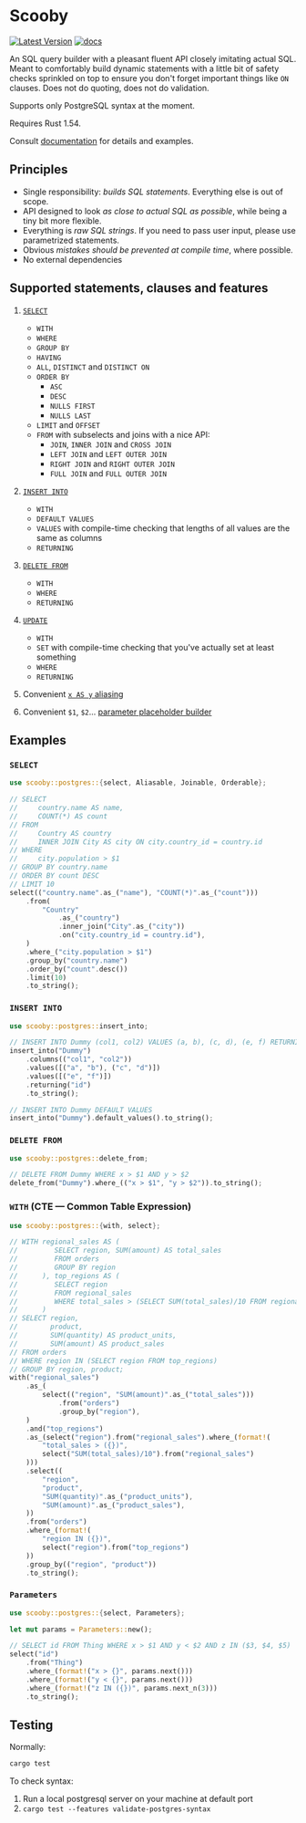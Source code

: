Scooby
======

[![Latest Version](https://img.shields.io/crates/v/scooby.svg)](https://crates.io/crates/scooby)
[![docs](https://docs.rs/scooby/badge.svg)](https://docs.rs/scooby)

An SQL query builder with a pleasant fluent API closely imitating actual SQL. Meant to comfortably build dynamic statements with a little bit of safety checks sprinkled on top to ensure you don't forget important things like `ON` clauses. Does not do quoting, does not do validation.

Supports only PostgreSQL syntax at the moment.

Requires Rust 1.54.

Consult [documentation](https://docs.rs/scooby) for details and examples.

Principles
----------

- Single responsibility: _builds SQL statements_. Everything else is out of scope.
- API designed to look _as close to actual SQL as possible_, while being a tiny bit more flexible.
- Everything is _raw SQL strings_. If you need to pass user input, please use parametrized statements.
- Obvious _mistakes should be prevented at compile time_, where possible.
- No external dependencies

Supported statements, clauses and features
------------------------------------------

1. [`SELECT`](https://docs.rs/scooby/latest/scooby/postgres/statements/fn.select.html)
    - `WITH`
    - `WHERE`
    - `GROUP BY`
    - `HAVING`
    - `ALL`, `DISTINCT` and `DISTINCT ON`
    - `ORDER BY`
        - `ASC`
        - `DESC`
        - `NULLS FIRST`
        - `NULLS LAST`
    - `LIMIT` and `OFFSET`
    - `FROM` with subselects and joins with a nice API:
        - `JOIN`, `INNER JOIN` and `CROSS JOIN`
        - `LEFT JOIN` and `LEFT OUTER JOIN`
        - `RIGHT JOIN` and `RIGHT OUTER JOIN`
        - `FULL JOIN` and `FULL OUTER JOIN`

2. [`INSERT INTO`](https://docs.rs/scooby/latest/scooby/postgres/statements/fn.insert_into.html)
    - `WITH`
    - `DEFAULT VALUES`
    - `VALUES` with compile-time checking that lengths of all values are the same as columns
    - `RETURNING`

3. [`DELETE FROM`](https://docs.rs/scooby/latest/scooby/postgres/statements/fn.delete_from.html)
    - `WITH`
    - `WHERE`
    - `RETURNING`

4. [`UPDATE`](https://docs.rs/scooby/latest/scooby/postgres/statements/fn.update.html)
    - `WITH`
    - `SET` with compile-time checking that you've actually set at least something
    - `WHERE`
    - `RETURNING`

5. Convenient [`x AS y` aliasing](https://docs.rs/scooby/latest/scooby/postgres/trait.Aliasable.html#tymethod.as_)

6. Convenient `$1`, `$2`... [parameter placeholder builder](https://docs.rs/scooby/latest/scooby/postgres/tools/struct.Parameters.html)

Examples
--------

### `SELECT`

```rust
use scooby::postgres::{select, Aliasable, Joinable, Orderable};

// SELECT
//     country.name AS name,
//     COUNT(*) AS count
// FROM
//     Country AS country
//     INNER JOIN City AS city ON city.country_id = country.id
// WHERE
//     city.population > $1
// GROUP BY country.name
// ORDER BY count DESC
// LIMIT 10
select(("country.name".as_("name"), "COUNT(*)".as_("count")))
    .from(
        "Country"
            .as_("country")
            .inner_join("City".as_("city"))
            .on("city.country_id = country.id"),
    )
    .where_("city.population > $1")
    .group_by("country.name")
    .order_by("count".desc())
    .limit(10)
    .to_string();
```

### `INSERT INTO`

```rust
use scooby::postgres::insert_into;

// INSERT INTO Dummy (col1, col2) VALUES (a, b), (c, d), (e, f) RETURNING id
insert_into("Dummy")
    .columns(("col1", "col2"))
    .values([("a", "b"), ("c", "d")])
    .values([("e", "f")])
    .returning("id")
    .to_string();

// INSERT INTO Dummy DEFAULT VALUES
insert_into("Dummy").default_values().to_string();
```

### `DELETE FROM`

```rust
use scooby::postgres::delete_from;

// DELETE FROM Dummy WHERE x > $1 AND y > $2
delete_from("Dummy").where_(("x > $1", "y > $2")).to_string();
```

### `WITH` (CTE — Common Table Expression)

```rust
use scooby::postgres::{with, select};

// WITH regional_sales AS (
//         SELECT region, SUM(amount) AS total_sales
//         FROM orders
//         GROUP BY region
//      ), top_regions AS (
//         SELECT region
//         FROM regional_sales
//         WHERE total_sales > (SELECT SUM(total_sales)/10 FROM regional_sales)
//      )
// SELECT region,
//        product,
//        SUM(quantity) AS product_units,
//        SUM(amount) AS product_sales
// FROM orders
// WHERE region IN (SELECT region FROM top_regions)
// GROUP BY region, product;
with("regional_sales")
    .as_(
        select(("region", "SUM(amount)".as_("total_sales")))
            .from("orders")
            .group_by("region"),
    )
    .and("top_regions")
    .as_(select("region").from("regional_sales").where_(format!(
        "total_sales > ({})",
        select("SUM(total_sales)/10").from("regional_sales")
    )))
    .select((
        "region",
        "product",
        "SUM(quantity)".as_("product_units"),
        "SUM(amount)".as_("product_sales"),
    ))
    .from("orders")
    .where_(format!(
        "region IN ({})",
        select("region").from("top_regions")
    ))
    .group_by(("region", "product"))
    .to_string();
```

### `Parameters`

```rust
use scooby::postgres::{select, Parameters};

let mut params = Parameters::new();

// SELECT id FROM Thing WHERE x > $1 AND y < $2 AND z IN ($3, $4, $5)
select("id")
    .from("Thing")
    .where_(format!("x > {}", params.next()))
    .where_(format!("y < {}", params.next()))
    .where_(format!("z IN ({})", params.next_n(3)))
    .to_string();
```

Testing
-------

Normally:

```bash
cargo test
```

To check syntax:

1. Run a local postgresql server on your machine at default port
2. `cargo test --features validate-postgres-syntax`

